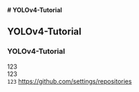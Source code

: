 **# YOLOv4-Tutorial**
## YOLOv4-Tutorial
### YOLOv4-Tutorial
123   
123   
`123`
https://github.com/settings/repositories
